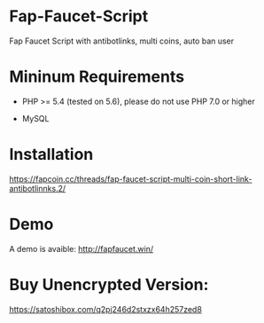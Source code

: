 # Fap-Faucet-Script
Fap Faucet Script with antibotlinks, multi coins, auto ban user

# Mininum Requirements

- PHP >= 5.4 (tested on 5.6), please do not use PHP 7.0 or higher

- MySQL

# Installation
https://fapcoin.cc/threads/fap-faucet-script-multi-coin-short-link-antibotlinnks.2/
# Demo
A demo is avaible: http://fapfaucet.win/
# Buy Unencrypted Version:
https://satoshibox.com/q2pj246d2stxzx64h257zed8
